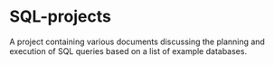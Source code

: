 # SQL-projects
A project containing various documents discussing the planning and execution of SQL queries based on a list of example databases.
